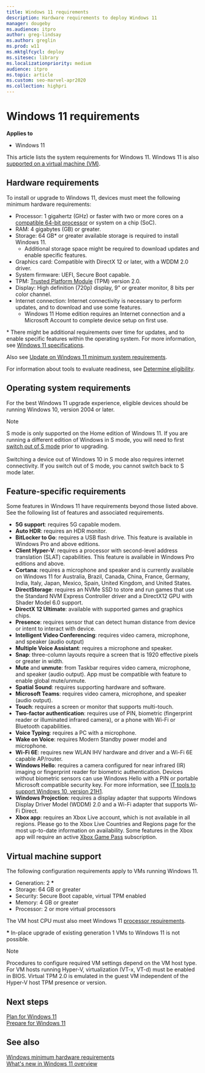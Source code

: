```yaml
---
title: Windows 11 requirements
description: Hardware requirements to deploy Windows 11
manager: dougeby
ms.audience: itpro
author: greg-lindsay
ms.author: greglin
ms.prod: w11
ms.mktglfcycl: deploy
ms.sitesec: library
ms.localizationpriority: medium
audience: itpro
ms.topic: article
ms.custom: seo-marvel-apr2020
ms.collection: highpri
---
```


# Windows 11 requirements

**Applies to**

- Windows 11

This article lists the system requirements for Windows 11. Windows 11 is also [supported on a virtual machine (VM)](#virtual-machine-support). 

## Hardware requirements

To install or upgrade to Windows 11, devices must meet the following minimum hardware requirements:
 
- Processor: 1 gigahertz (GHz) or faster with two or more cores on a [compatible 64-bit processor](https://aka.ms/CPUlist) or system on a chip (SoC).
- RAM: 4 gigabytes (GB) or greater.
- Storage: 64 GB\* or greater available storage is required to install Windows 11.
  - Additional storage space might be required to download updates and enable specific features.
- Graphics card: Compatible with DirectX 12 or later, with a WDDM 2.0 driver.
- System firmware: UEFI, Secure Boot capable.
- TPM: [Trusted Platform Module](/windows/security/information-protection/tpm/trusted-platform-module-overview) (TPM) version 2.0.
- Display: High definition (720p) display, 9" or greater monitor, 8 bits per color channel.
- Internet connection: Internet connectivity is necessary to perform updates, and to download and use some features. 
  - Windows 11 Home edition requires an Internet connection and a Microsoft Account to complete device setup on first use.

\* There might be additional requirements over time for updates, and to enable specific features within the operating system. For more information, see [Windows 11 specifications](https://www.microsoft.com/windows/windows-11-specifications). 

Also see [Update on Windows 11 minimum system requirements](https://blogs.windows.com/windows-insider/2021/06/28/update-on-windows-11-minimum-system-requirements/).

For information about tools to evaluate readiness, see [Determine eligibility](windows-11-plan.md#determine-eligibility).

## Operating system requirements

For the best Windows 11 upgrade experience, eligible devices should be running Windows 10, version 2004 or later.

> [!NOTE]
> S mode is only supported on the Home edition of Windows 11.
> If you are running a different edition of Windows in S mode, you will need to first [switch out of S mode](/windows/deployment/windows-10-pro-in-s-mode) prior to upgrading.<br>&nbsp;<br>
> Switching a device out of Windows 10 in S mode also requires internet connectivity. If you switch out of S mode, you cannot switch back to S mode later.

## Feature-specific requirements

Some features in Windows 11 have requirements beyond those listed above. See the following list of features and associated requirements.

- **5G support**: requires 5G capable modem.
- **Auto HDR**: requires an HDR monitor.
- **BitLocker to Go**: requires a USB flash drive. This feature is available in Windows Pro and above editions. 
- **Client Hyper-V**: requires a processor with second-level address translation (SLAT) capabilities. This feature is available in Windows Pro editions and above. 
- **Cortana**: requires a microphone and speaker and is currently available on Windows 11 for Australia, Brazil, Canada, China, France, Germany, India, Italy, Japan, Mexico, Spain, United Kingdom, and United States.
- **DirectStorage**: requires an NVMe SSD to store and run games that use the Standard NVM Express Controller driver and a DirectX12 GPU with Shader Model 6.0 support.
- **DirectX 12 Ultimate**: available with supported games and graphics chips.
- **Presence**: requires sensor that can detect human distance from device or intent to interact with device.
- **Intelligent Video Conferencing**: requires video camera, microphone, and speaker (audio output) 
- **Multiple Voice Assistant**: requires a microphone and speaker.
- **Snap**: three-column layouts require a screen that is 1920 effective pixels or greater in width.
- **Mute** and **unmute**: from Taskbar requires video camera, microphone, and speaker (audio output). App must be compatible with feature to enable global mute/unmute.
- **Spatial Sound**: requires supporting hardware and software.
- **Microsoft Teams**: requires video camera, microphone, and speaker (audio output).
- **Touch**: requires a screen or monitor that supports multi-touch.
- **Two-factor authentication**: requires use of PIN, biometric (fingerprint reader or illuminated infrared camera), or a phone with Wi-Fi or Bluetooth capabilities.
- **Voice Typing**: requires a PC with a microphone.
- **Wake on Voice**: requires Modern Standby power model and microphone.
- **Wi-Fi 6E**: requires new WLAN IHV hardware and driver and a Wi-Fi 6E capable AP/router.
- **Windows Hello**: requires a camera configured for near infrared (IR) imaging or fingerprint reader for biometric authentication. Devices without biometric sensors can use Windows Hello with a PIN or portable Microsoft compatible security key. For more information, see [IT tools to support Windows 10, version 21H1](https://techcommunity.microsoft.com/t5/windows-it-pro-blog/it-tools-to-support-windows-10-version-21h1/ba-p/2365103).
- **Windows Projection**: requires a display adapter that supports Windows Display Driver Model (WDDM) 2.0 and a Wi-Fi adapter that supports Wi-Fi Direct.
- **Xbox app**: requires an Xbox Live account, which is not available in all regions. Please go to the Xbox Live Countries and Regions page for the most up-to-date information on availability. Some features in the Xbox app will require an active [Xbox Game Pass](https://www.xbox.com/xbox-game-pass) subscription.

## Virtual machine support

The following configuration requirements apply to VMs running Windows 11. 

-	Generation: 2<b> \*</b>
-	Storage: 64 GB or greater
-	Security: Secure Boot capable, virtual TPM enabled
-	Memory:  4 GB or greater
-	Processor: 2 or more virtual processors

The VM host CPU must also meet Windows 11 [processor requirements](/windows-hardware/design/minimum/windows-processor-requirements).

<b>\*</b> In-place upgrade of existing generation 1 VMs to Windows 11 is not possible.

> [!NOTE]
> Procedures to configure required VM settings depend on the VM host type. For VM hosts running Hyper-V, virtualization (VT-x, VT-d) must be enabled in BIOS. Virtual TPM 2.0 is emulated in the guest VM independent of the Hyper-V host TPM presence or version.

## Next steps

[Plan for Windows 11](windows-11-plan.md)<br>
[Prepare for Windows 11](windows-11-prepare.md)

## See also

[Windows minimum hardware requirements](/windows-hardware/design/minimum/minimum-hardware-requirements-overview)<br>
[What's new in Windows 11 overview](windows-11-whats-new.md)

